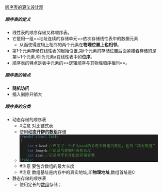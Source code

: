 [顺序表的算法设计题](考研/408/数据结构/顺序表的算法设计题.md)
##### 顺序表的定义
- 线性表的顺序存储又称顺序表。
- 它是用一组==地址连续的存储单元==依次存储线性表中的数据元素
	- 从而使得逻辑上相邻的两个元素在**物理位置上也相邻**。
- 第1个元素存储在线性表的起始位置,第i个元素的存储位置后面紧接着存储的是第i+1个元素,称i为元素a在线性表中的**位序**。
- 顺序表的特点是表中元素的==逻辑顺序与其物理顺序相同==。

##### 顺序表的特点
- **随机访问**
- 插入删除开销大
##### 顺序表的分类
- 动态存储的顺序表
	- #注意 对比链式表
	- 使用**动态开辟的数组**存储
	- ![](attachments/Pasted%20image%2020221201160133.png)
	- #注意 要包含数组的最大长度
	- #注意 数组基址是内存中的真实地址,即**物理地址**,数组首址是0
- 静态存储的顺序表
	- 使用定长的[数组](https://so.csdn.net/so/search?q=%E6%95%B0%E7%BB%84&spm=1001.2101.3001.7020)存储；

